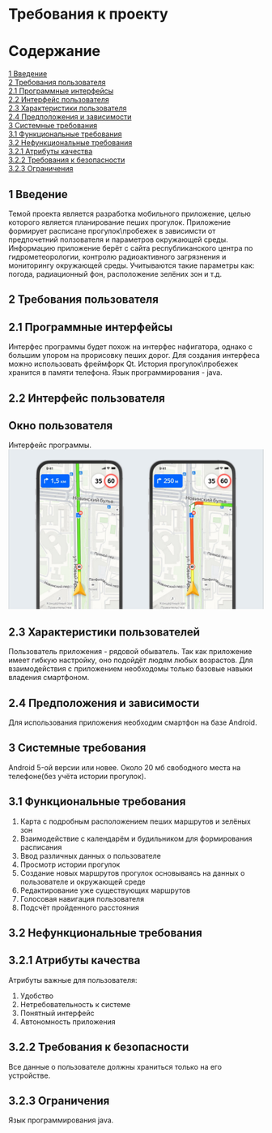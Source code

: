 # Требования к проекту 
# Содержание 
[1 Введение](https://github.com/Ltins/TRITPO-lab2/blob/main/README.md#1-введение)  
[2 Требования пользователя](https://github.com/Ltins/TRITPO-lab2/blob/main/README.md#2-требования-пользователя)  
[2.1 Программные интерфейсы](https://github.com/Ltins/TRITPO-lab2/blob/main/README.md#21-программные-интерфейсы)  
[2.2 Интерфейс пользователя](https://github.com/Ltins/TRITPO-lab2/blob/main/README.md#22-интерфейс-пользователя)  
[2.3 Характеристики пользователя](https://github.com/Ltins/TRITPO-lab2/blob/main/README.md#23-характеристики-пользователей)  
[2.4 Предположения и зависимости](https://github.com/Ltins/TRITPO-lab2/blob/main/README.md#24-предположения-и-зависимости)  
[3 Системные требования](https://github.com/Ltins/TRITPO-lab2/blob/main/README.md#3-системные-требования)  
[3.1 Функциональные требования](https://github.com/Ltins/TRITPO-lab2/blob/main/README.md#31-функциональные-требования)  
[3.2 Нефункциональные требования](https://github.com/Ltins/TRITPO-lab2/blob/main/README.md#32-нефункциональные-требования)  
[3.2.1 Атрибуты качества](https://github.com/Ltins/TRITPO-lab2/blob/main/README.md#321-атрибуты-качества)  
[3.2.2 Требования к безопасности](https://github.com/Ltins/TRITPO-lab2/blob/main/README.md#322-требования-к-безопасности)  
[3.2.3 Ограничения](https://github.com/Ltins/TRITPO-lab2/blob/main/README.md#323-ограничения)
## 1 Введение  
Темой проекта является разработка мобильного приложение, целью которого является планирование пеших прогулок. Приложение формирует расписане прогулок\пробежек в зависимсти от предпочетний ползователя и параметров окружающей среды. Информацию приложение берёт с сайта республиканского центра по гидрометеорологии, контролю радиоактивного загрязнения и мониторингу окружающей среды. Учитываются такие параметры как: погода, радиационный фон, расположение зелёних зон и т.д.  
## 2 Требования пользователя  
## 2.1 Программные интерфейсы
Интерфес программы будет похож на интерфес нафигатора, однако с большим упором на прорисовку пеших дорог.  Для создания интерфеса можно использовать фреймфорк Qt. История прогулок\пробежек хранится в памяти телефона. Язык программирования - java.
## 2.2 Интерфейс пользователя  
## Окно пользователя
Интерфейс программы.
![](https://github.com/Ltins/TRITPO-lab2/blob/main/mockaps/756442141956592.jpg)  
## 2.3 Характеристики пользователей
Пользователь приложения - рядовой обыватель. Так как приложение имеет гибкую настройку, оно подойдёт людям любых возрастов. Для взаимодействия с приложением необходомы только базовые навыки владения смартфоном.
## 2.4 Предположения и зависимости
Для использования приложения необходим смартфон на базе Android.
## 3 Системные требования 
Android 5-ой версии или новее. Около 20 мб свободного места на телефоне(без учёта истории прогулок).
## 3.1 Функциональные требования
1. Карта с подробным расположением пеших маршрутов и зелёных зон
2. Взаимодействие с календарём и будильником для формирования расписания
3. Ввод различных данных о пользователе
4. Просмотр истории прогулок
5. Создание новых маршрутов прогулок основываясь на данных о пользователе и окружающей среде
6. Редактирование уже существующих маршрутов
7. Голосовая навигация пользователя
8. Подсчёт пройденного расстояния
## 3.2 Нефункциональные требования  
## 3.2.1 Атрибуты качества
Атрибуты важные для пользователя: 
1. Удобство
2. Нетребовательность к системе
3. Понятный интерфейс
4. Автономность приложения
## 3.2.2 Требования к безопасности
Все данные о пользователе должны храниться только на его устройстве.
## 3.2.3 Ограничения   
Язык программирования java.
